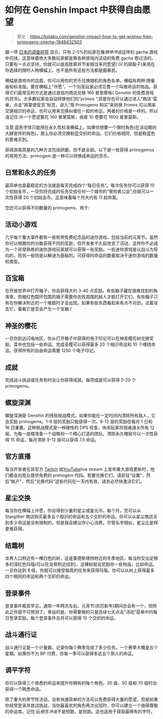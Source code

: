 # 如何在 Genshin Impact 中获得自由愿望

> 原文：<https://kotaku.com/genshin-impact-how-to-get-wishes-free-primogens-intertw-1848432503>

据一项 [日本的调查研究](https://www.researchgate.net/figure/Outline-of-Gacha-elements-in-Japanese-mobile-F2P-games-highlighting-trigger-points-of_fig1_333993897) 显示，只有 2-5%的玩家在像*根申冲击*这样的 gacha 游戏中花钱。这意味着绝大多数玩家都是靠各种游戏内活动的免费 gacha 卷过活的。只要有一点点坚持，你就可以提高胜算并节省相当多的愿望( *GI* 的掷骰子)来用在你选择的限时人物横幅上。也不是所有这些方法都是磨暴民。



横幅是游戏中的店面，你可以用你的货币兑换随机的角色名单。横幅有两种:限量版和标准版。要在横幅上“许愿”，一个剑圣玩家必须花费一个叫做命运的物品。获得它们最常见的方式是通过游戏内商店兑换 160 普里摩格( *Genshin* 的免费游戏内货币)。大多数玩家会自动转换他们的“primos ”,但是你也可以通过进入“商店”菜单，点击“拜蒙便宜货”标签，进入“用 Primogems 购买”来转换 Primos 可以用来交换相识的命运，也可以用来交换纠缠在一起的命运，两者的价格是一样的。所以请记住:许一个愿望要花 160 普里莫斯，或者 10 卷要花 1600 普里莫斯。

注意:蓝色字体只能用在永久性标准横幅上。如果你想要一个限时角色(在活动期间大肆宣传的角色)，那么你必须交换粉蓝交织的命运。它们价格相同，但是粉蓝色的更难买到。

获得游离原基的几种方法包括研磨，但不是全部。以下是一些获得 primogemss 的常用方法，primogem 是一种可以转换成命运的货币。

## 日常和永久的任务

最简单也是最稳定的方法就是每天完成四个“每日任务”。每次任务你可以获得 10 个初始金币，一旦你将完成的任务交给任何一个城市的“冒险者公会”,你就可以一次性获得 20 个初始金币。这意味着每个月大约有 11 起命案。

您还可以获得不同数量的 primogems，用于:

## 活动小游戏

几乎每个重大事件都有一些附带免费纪念品的迷你游戏，包括当前的元宵节。虽然你可以根据你的分数获得不同的奖励，但开发者不久前改变了活动，这样你不必成为一个非常熟练的迷你游戏玩家就可以获得一些奖励。一些迷你游戏是以战斗为导向的，而另一些则是以解谜为基础的。可获得的命运的数量取决于迷你游戏的数量和类型。

## 百宝箱

在开放世界中打开箱子，你会获得大约 3-40 点奖励。有些箱子藏在很难找到的角落里，而被红色圆环包围的箱子需要你击败周围的敌人才能打开它们。有些箱子只有在你解决附近的一个难题时才会出现。如果有些东西看起来有点不对劲，试着攻击它，看看它是否会产生一个宝箱！

## 神圣的樱花

一旦你到达闪电地区，你从打开箱子中获得的电子印记可以在神圣樱花树兑换奖励，其中也包括一些命运。完成圣樱可以获得最多 20 个相识命运和 10 个缠绕命运。获得所有的自由命运需要 1250 个电子印记。

## 成就

完成战斗挑战或任务有时会让你获得成就。每项成就可以获得 5-20 个 primogems。

## 螺旋深渊

螺旋深渊是 Genshin 的残局挑战模式，如果你能在一定时间内清除所有敌人，它会奖励 primogems。1-8 层的奖励只能获得一次。9-12 层的奖励在每月 1 日和 16 日重置。这种挑战模式是一种硬性的 DPS 检查，休闲玩家将很难通关所有 12 层。为每一层楼准备一个战略和一个精心打造的团队。清除永久楼层可以一次性获得 15 命运，每月清除 9-12 级可以获得 7.5 命运。

## 官方直播

每当开发者在其官方 [Twitch](https://www.twitch.tv/genshinimpactofficial) 或[YouTube](https://www.youtube.com/c/GenshinImpact)live stream 上宣布重大游戏更新时，他们都会向观众提供免费的 primogem 代码。若要兑换它们，请前往“设置”，然后“帐户”，然后“兑换代码”这些代码在一天内有效，请务必尽快激活它们。

## 星尘交换

每当你在横幅上许愿，你会得到少量的星尘或星光币。每个月，您可以从 Starglitter 商店购买最多五个相识的命运和五个交织的命运。你可以从星尘商店买到多少命运是没有限制的，但是我会建议你小心消费。尽管名字相似，星尘比星辉更难获得。

## 结霜树

龙脊入口附近有一棵白色的树，这是蒙德斯塔特附近的冬季地区。每当你交出足够多的深红色玛瑙(可以在龙脊附近找到)，这棵树就会奖励你一些物品，比如命运。一旦你达到 8 级，你就可以接受每周的任务来获得玛瑙。你可以从树上获得最多四个相同的命运和两个交织的命运。

## 登录事件

登录事件极其罕见，通常一年两次左右。元宵节(农历新年)期间总会有一个，但除此之外就不可预测了。幸运的是，你需要做的只是连续七天点击“活动”菜单中的每日登录奖励。每个登录事件总共可以获得 10 个交织的命运。

## 战斗通行证

战斗通行证是一个计量器，记录你每个赛季完成了多少任务。一个赛季大概是五个星期。如果你不为 BP 付费，你每一季可以获得多达五个熟人的命运。

## 调平字符

你可以获得三个熟悉的命运来提升你拥有的每个角色。20 级、50 级和 70 级时会获得一个熟悉命运。

除了重大的季节性活动，没有快速简单的方法可以免费获得大量的愿望。但是如果你经常登录并尝试挑战，当你最喜欢的角色再次出现时，你可以建立一个值得尊敬的命运库。记住:玩*根生冲击*不是短跑，是轻跑。这也适用于获取最稀有的字符。